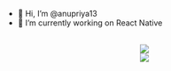 - 👋 Hi, I’m @anupriya13
- 🌱 I’m currently working on React Native


<p align="center">
  </br>
  
  <a href="https://git.io/streak-stats">
    <img src=https://streak-stats.demolab.com/?user=anupriya13&&theme=tokyonight&&hide_border=true&card_width=495>
  </a>
  </br>
  <a href="https://github.com/anuraghazra/github-readme-stats">
    <img src=https://github-readme-stats-git-masterrstaa-rickstaa.vercel.app/api?username=anupriya13&hide_border=true&show_icons=true&theme=tokyonight&card_width=495 />
  </a>
    
</p>

<!---
anupriya13/anupriya13 is a ✨ special ✨ repository because its `README.md` (this file) appears on your GitHub profile.
You can click the Preview link to take a look at your changes.
--->
